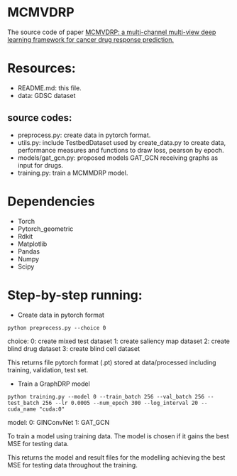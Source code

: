 # MCMVDRP
The source code of paper [MCMVDRP: a multi-channel multi-view deep learning framework for cancer drug response prediction.](https://doi.org/10.1515/jib-2024-0026)
# Resources:
* README.md: this file.
* data: GDSC dataset
## source codes:
* preprocess.py: create data in pytorch format.
* utils.py: include TestbedDataset used by create_data.py to create data, performance measures and functions to draw loss, pearson by epoch.
* models/gat_gcn.py: proposed models GAT_GCN receiving graphs as input for drugs.
* training.py: train a MCMMDRP model.

# Dependencies
* Torch
* Pytorch_geometric
* Rdkit
* Matplotlib
* Pandas
* Numpy
* Scipy
# Step-by-step running:
* Create data in pytorch format
```
python preprocess.py --choice 0 
```
choice:    0: create mixed test dataset     1: create saliency map dataset     2: create blind drug dataset      3: create blind cell dataset  
  
This returns file pytorch format (.pt) stored at data/processed including training, validation, test set.
* Train a GraphDRP model
```
python training.py --model 0 --train_batch 256 --val_batch 256 --test_batch 256 --lr 0.0005 --num_epoch 300 --log_interval 20 --cuda_name "cuda:0"
```
model:       0: GINConvNet       1: GAT_GCN  
  
To train a model using training data. The model is chosen if it gains the best MSE for testing data.  

This returns the model and result files for the modelling achieving the best MSE for testing data throughout the training.
